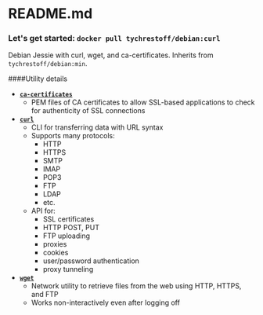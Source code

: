 # README.md
### Let's get started: `docker pull tychrestoff/debian:curl`

Debian Jessie with curl, wget, and ca-certificates. Inherits from `tychrestoff/debian:min`.

####Utility details
  * [**`ca-certificates`**](https://packages.debian.org/jessie/ca-certificates)
    * PEM files of CA certificates to allow SSL-based applications to check for authenticity of SSL connections
  * [**`curl`**](https://packages.debian.org/jessie/curl)
    * CLI for transferring data with URL syntax
    * Supports many protocols:
      * HTTP
      * HTTPS
      * SMTP
      * IMAP
      * POP3
      * FTP
      * LDAP
      * etc.
    * API for:
      * SSL certificates
      * HTTP POST, PUT
      * FTP uploading
      * proxies
      * cookies
      * user/password authentication
      * proxy tunneling
  * [**`wget`**](https://packages.debian.org/jessie/wget)
    * Network utility to retrieve files from the web using HTTP, HTTPS, and FTP
    * Works non-interactively even after logging off
